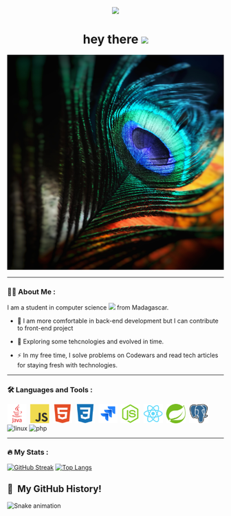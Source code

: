 <div align="center">
    <img src="https://media.giphy.com/media/qgQUggAC3Pfv687qPC/giphy.gif" width="150"/>
    <h1>
        hey there
        <img src="https://media.giphy.com/media/hvRJCLFzcasrR4ia7z/giphy.gif" width="30px"/>
    </h1>   
</div>
<div align="center">
  <img src="/img/pexels-anjana-c-674010.jpg " width="1000" height="500"/>
</div>

---

### :man_technologist: About Me :
I am a student in computer science  <img src="https://media.giphy.com/media/WUlplcMpOCEmTGBtBW/giphy.gif" width="30"> from Madagascar.

- :telescope: I am more comfortable in back-end development but I can contribute to front-end project

- :seedling: Exploring some tehcnologies and evolved in time.

- :zap: In my free time, I solve problems on Codewars and read tech articles for staying fresh with technologies.

---

### :hammer_and_wrench: Languages and Tools :
<div>
    <img src="https://github.com/devicons/devicon/blob/master/icons/java/java-plain-wordmark.svg"   title="java" width="45" height="45"/>&nbsp;
    <img src="https://github.com/devicons/devicon/blob/master/icons/javascript/javascript-original.svg" title="javascript" width="45" height="45"/>&nbsp;
    <img src="https://github.com/devicons/devicon/blob/master/icons/html5/html5-plain.svg" title="html5" width="45" height="45"/>&nbsp;
    <img src="https://github.com/devicons/devicon/blob/master/icons/css3/css3-plain.svg" title="css3" width="45" height="45"/>&nbsp;
    <img src="https://github.com/devicons/devicon/blob/master/icons/jira/jira-original.svg" title="jira" height="45" width="45"/>&nbsp;
    <img src="https://github.com/devicons/devicon/blob/master/icons/nodejs/nodejs-original.svg" title="nodejs" height="45" width="45"/>&nbsp;
    <img src="https://github.com/devicons/devicon/blob/master/icons/react/react-original.svg" title="react" height="45" width="45"/>&nbsp;
    <img src="https://github.com/devicons/devicon/blob/master/icons/spring/spring-original.svg" title="spring" height="45" width="45"/>&nbsp;
    <img src="https://github.com/devicons/devicon/blob/master/icons/postgresql/postgresql-original.svg" title="postgresql" height="45" width="45"/>&nbsp;
    <img src="https://cdn.jsdelivr.net/gh/devicons/devicon/icons/linux/linux-original.svg" alt="linux" width="45" height="45"/> 
    <img src="https://cdn.jsdelivr.net/gh/devicons/devicon/icons/php/php-original.svg" alt="php" width="45" height="45"/>
</div>

---

### :fire: My Stats :
[![GitHub Streak](http://github-readme-streak-stats.herokuapp.com?user=haritianaadriano&theme=dark&background=000012)](https://git.io/streak-stats)
[![Top Langs](https://github-readme-stats.vercel.app/api/top-langs/?username=haritianaadriano)](https://github.com/anuraghazra/github-readme-stats)
<h2> 🚀 &nbsp;My GitHub History!</h2>


![Snake animation](https://github.com/haritianaadriano/haritianaadriano/blob/output/github-contribution-grid-snake.svg)
<!--
**haritianaadriano/haritianaadriano** is a ✨ _special_ ✨ repository because its `README.md` (this file) appears on your GitHub profile.

Here are some ideas to get you started:

- 🔭 I’m currently working on ...
- 🌱 I’m currently learning ...
- 👯 I’m looking to collaborate on ...
- 🤔 I’m looking for help with ...
- 💬 Ask me about ...
- 📫 How to reach me: ...
- 😄 Pronouns: ...
- ⚡ Fun fact: ...
-->

